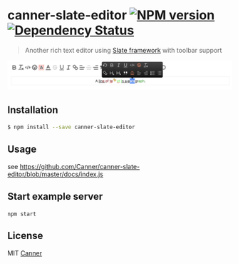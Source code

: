 # canner-slate-editor [![NPM version][npm-image]][npm-url]  [![Dependency Status][daviddm-image]][daviddm-url]
> Another rich text editor using [Slate framework](https://docs.slatejs.org) with toolbar support 

![demo](./docs/demo.png)

## Installation

```sh
$ npm install --save canner-slate-editor
```

## Usage

see https://github.com/Canner/canner-slate-editor/blob/master/docs/index.js

## Start example server

```
npm start
```

## License

MIT [Canner](https://www.canner.io)


[npm-image]: https://badge.fury.io/js/qa-editor.svg
[npm-url]: https://npmjs.org/package/qa-editor
[travis-image]: https://travis-ci.org/Canner/qa-editor.svg?branch=master
[travis-url]: https://travis-ci.org/Canner/qa-editor
[daviddm-image]: https://david-dm.org/Canner/qa-editor.svg?theme=shields.io
[daviddm-url]: https://david-dm.org/Canner/qa-editor
